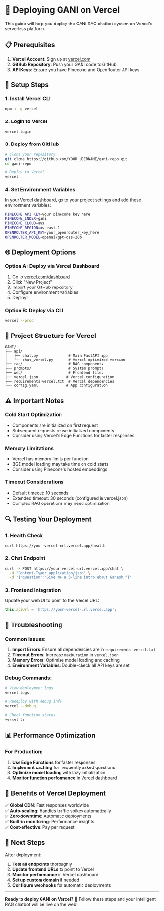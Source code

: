 # 🚀 Deploying GANI on Vercel

This guide will help you deploy the GANI RAG chatbot system on Vercel's serverless platform.

## 📋 Prerequisites

1. **Vercel Account**: Sign up at [vercel.com](https://vercel.com)
2. **GitHub Repository**: Push your GANI code to GitHub
3. **API Keys**: Ensure you have Pinecone and OpenRouter API keys

## 🔧 Setup Steps

### 1. Install Vercel CLI
```bash
npm i -g vercel
```

### 2. Login to Vercel
```bash
vercel login
```

### 3. Deploy from GitHub
```bash
# Clone your repository
git clone https://github.com/YOUR_USERNAME/gani-repo.git
cd gani-repo

# Deploy to Vercel
vercel
```

### 4. Set Environment Variables
In your Vercel dashboard, go to your project settings and add these environment variables:

```bash
PINECONE_API_KEY=your_pinecone_key_here
PINECONE_INDEX=gani
PINECONE_CLOUD=aws
PINECONE_REGION=us-east-1
OPENROUTER_API_KEY=your_openrouter_key_here
OPENROUTER_MODEL=openai/gpt-oss-20b
```

## 🌐 Deployment Options

### Option A: Deploy via Vercel Dashboard
1. Go to [vercel.com/dashboard](https://vercel.com/dashboard)
2. Click "New Project"
3. Import your GitHub repository
4. Configure environment variables
5. Deploy!

### Option B: Deploy via CLI
```bash
vercel --prod
```

## 📁 Project Structure for Vercel

```
GANI/
├── api/
│   ├── chat.py              # Main FastAPI app
│   └── chat_vercel.py       # Vercel-optimized version
├── rag/                     # RAG components
├── prompts/                 # System prompts
├── web/                     # Frontend files
├── vercel.json             # Vercel configuration
├── requirements-vercel.txt  # Vercel dependencies
└── config.yaml             # App configuration
```

## ⚠️ Important Notes

### **Cold Start Optimization**
- Components are initialized on first request
- Subsequent requests reuse initialized components
- Consider using Vercel's Edge Functions for faster responses

### **Memory Limitations**
- Vercel has memory limits per function
- BGE model loading may take time on cold starts
- Consider using Pinecone's hosted embeddings

### **Timeout Considerations**
- Default timeout: 10 seconds
- Extended timeout: 30 seconds (configured in vercel.json)
- Complex RAG operations may need optimization

## 🔍 Testing Your Deployment

### 1. Health Check
```bash
curl https://your-vercel-url.vercel.app/health
```

### 2. Chat Endpoint
```bash
curl -X POST https://your-vercel-url.vercel.app/chat \
  -H "Content-Type: application/json" \
  -d '{"question":"Give me a 3-line intro about Ganesh."}'
```

### 3. Frontend Integration
Update your web UI to point to the Vercel URL:
```javascript
this.apiUrl = 'https://your-vercel-url.vercel.app';
```

## 🚨 Troubleshooting

### Common Issues:

1. **Import Errors**: Ensure all dependencies are in `requirements-vercel.txt`
2. **Timeout Errors**: Increase `maxDuration` in `vercel.json`
3. **Memory Errors**: Optimize model loading and caching
4. **Environment Variables**: Double-check all API keys are set

### Debug Commands:
```bash
# View deployment logs
vercel logs

# Redeploy with debug info
vercel --debug

# Check function status
vercel ls
```

## 📊 Performance Optimization

### For Production:
1. **Use Edge Functions** for faster responses
2. **Implement caching** for frequently asked questions
3. **Optimize model loading** with lazy initialization
4. **Monitor function performance** in Vercel dashboard

## 🌟 Benefits of Vercel Deployment

✅ **Global CDN**: Fast responses worldwide  
✅ **Auto-scaling**: Handles traffic spikes automatically  
✅ **Zero downtime**: Automatic deployments  
✅ **Built-in monitoring**: Performance insights  
✅ **Cost-effective**: Pay per request  

## 🔗 Next Steps

After deployment:
1. **Test all endpoints** thoroughly
2. **Update frontend URLs** to point to Vercel
3. **Monitor performance** in Vercel dashboard
4. **Set up custom domain** if needed
5. **Configure webhooks** for automatic deployments

---

**Ready to deploy GANI on Vercel?** 🚀 Follow these steps and your intelligent RAG chatbot will be live on the web!
